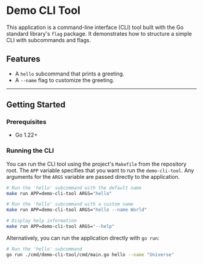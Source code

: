 # Demo CLI Tool

This application is a command-line interface (CLI) tool built with the Go standard library's `flag` package. It demonstrates how to structure a simple CLI with subcommands and flags.

## Features

- A `hello` subcommand that prints a greeting.
- A `--name` flag to customize the greeting.

---

## Getting Started

### Prerequisites

- Go 1.22+

### Running the CLI

You can run the CLI tool using the project's `Makefile` from the repository root. The `APP` variable specifies that you want to run the `demo-cli-tool`. Any arguments for the `ARGS` variable are passed directly to the application.

```bash
# Run the 'hello' subcommand with the default name
make run APP=demo-cli-tool ARGS="hello"

# Run the 'hello' subcommand with a custom name
make run APP=demo-cli-tool ARGS="hello --name World"

# Display help information
make run APP=demo-cli-tool ARGS="--help"
```

Alternatively, you can run the application directly with `go run`:

```bash
# Run the 'hello' subcommand
go run ./cmd/demo-cli-tool/cmd/main.go hello --name "Universe"
```
